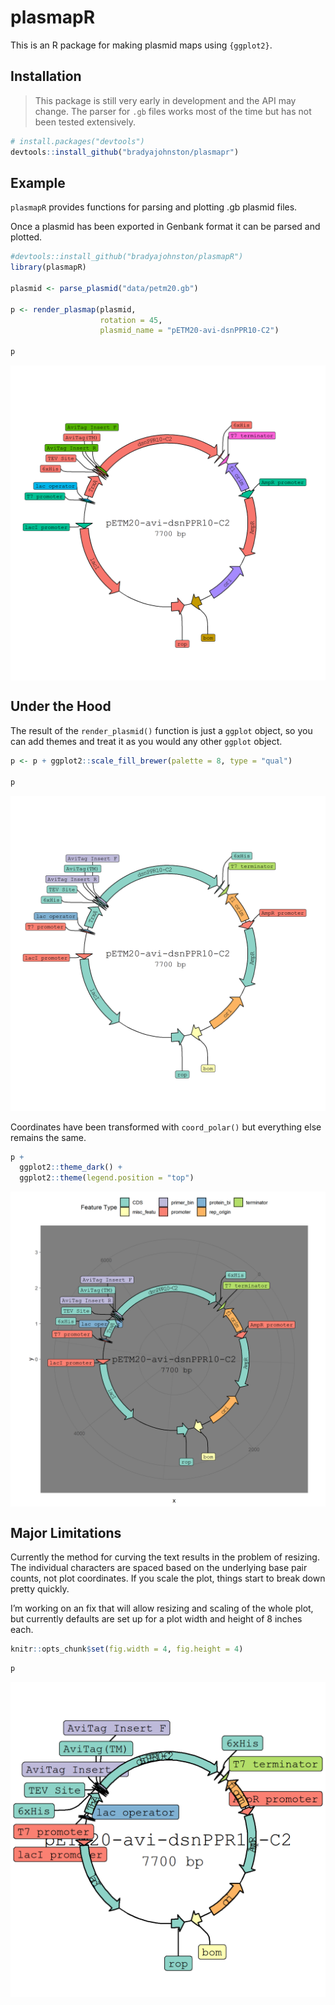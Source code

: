 
# plasmapR

This is an R package for making plasmid maps using `{ggplot2}`.

## Installation

> This package is still very early in development and the API may
> change. The parser for `.gb` files works most of the time but has not
> been tested extensively.

``` r
# install.packages("devtools")
devtools::install_github("bradyajohnston/plasmapr")
```

## Example

`plasmapR` provides functions for parsing and plotting .gb plasmid
files.

Once a plasmid has been exported in Genbank format it can be parsed and
plotted.

``` r
#devtools::install_github("bradyajohnston/plasmapR")
library(plasmapR)

plasmid <- parse_plasmid("data/petm20.gb")

p <- render_plasmap(plasmid,
                    rotation = 45,
                    plasmid_name = "pETM20-avi-dsnPPR10-C2")

p
```

<img src="README_files/figure-gfm/example-1.png" style="display: block; margin: auto;" />

## Under the Hood

The result of the `render_plasmid()` function is just a `ggplot` object,
so you can add themes and treat it as you would any other `ggplot`
object.

``` r
p <- p + ggplot2::scale_fill_brewer(palette = 8, type = "qual")

p
```

![](README_files/figure-gfm/colouring-1.png)<!-- -->

Coordinates have been transformed with `coord_polar()` but everything
else remains the same.

``` r
p + 
  ggplot2::theme_dark() + 
  ggplot2::theme(legend.position = "top")
```

<img src="README_files/figure-gfm/example2-1.png" style="display: block; margin: auto;" />

## Major Limitations

Currently the method for curving the text results in the problem of
resizing. The individual characters are spaced based on the underlying
base pair counts, not plot coordinates. If you scale the plot, things
start to break down pretty quickly.

I’m working on an fix that will allow resizing and scaling of the whole
plot, but currently defaults are set up for a plot width and height of 8
inches each.

``` r
knitr::opts_chunk$set(fig.width = 4, fig.height = 4)
```

``` r
p
```

<img src="README_files/figure-gfm/example3-1.png" style="display: block; margin: auto;" />
